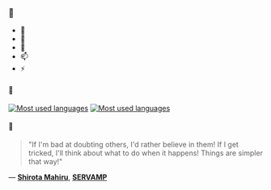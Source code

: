 ### 👋

- 🔭
- 🌱
- 💬
- 📫
- ⚡

#### 🧏

[![Most used languages](https://github-readme-stats-aynah.vercel.app/api/top-langs/?username=aynh&theme=solarized-dark&langs_count=6&layout=compact&hide_title=true)](https://github.com/anuraghazra/github-readme-stats#gh-dark-mode-only)
[![Most used languages](https://github-readme-stats-aynah.vercel.app/api/top-langs/?username=aynh&theme=solarized-light&langs_count=6&layout=compact&hide_title=true)](https://github.com/anuraghazra/github-readme-stats#gh-light-mode-only)

#### 💬

> "If I'm bad at doubting others, I'd rather believe in them! If I get tricked, I'll think about what to do when it happens! Things are simpler that way!"

&mdash; [**Shirota Mahiru**](https://myanimelist.net/character.php?q=Shirota%20Mahiru&cat=character), [**SERVAMP**](https://myanimelist.net/search/all?q=SERVAMP&cat=all)
